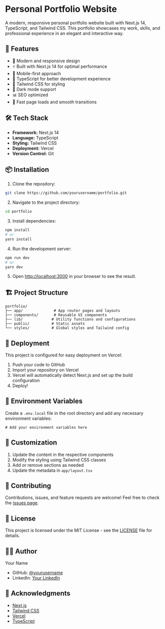 # Personal Portfolio Website

A modern, responsive personal portfolio website built with Next.js 14, TypeScript, and Tailwind CSS. This portfolio showcases my work, skills, and professional experience in an elegant and interactive way.

## 🚀 Features

- 🎨 Modern and responsive design
- ⚡ Built with Next.js 14 for optimal performance
- 📱 Mobile-first approach
- 🎯 TypeScript for better development experience
- 💅 Tailwind CSS for styling
- 🌙 Dark mode support
- 📊 SEO optimized
- 🚀 Fast page loads and smooth transitions

## 🛠️ Tech Stack

- **Framework:** Next.js 14
- **Language:** TypeScript
- **Styling:** Tailwind CSS
- **Deployment:** Vercel
- **Version Control:** Git

## 📦 Installation

1. Clone the repository:
```bash
git clone https://github.com/yourusername/portfolio.git
```

2. Navigate to the project directory:
```bash
cd portfolio
```

3. Install dependencies:
```bash
npm install
# or
yarn install
```

4. Run the development server:
```bash
npm run dev
# or
yarn dev
```

5. Open [http://localhost:3000](http://localhost:3000) in your browser to see the result.

## 🏗️ Project Structure

```
portfolio/
├── app/              # App router pages and layouts
├── components/       # Reusable UI components
├── lib/             # Utility functions and configurations
├── public/          # Static assets
└── styles/          # Global styles and Tailwind config
```

## 🚀 Deployment

This project is configured for easy deployment on Vercel:

1. Push your code to GitHub
2. Import your repository on Vercel
3. Vercel will automatically detect Next.js and set up the build configuration
4. Deploy!

## 🔧 Environment Variables

Create a `.env.local` file in the root directory and add any necessary environment variables:

```env
# Add your environment variables here
```

## 📝 Customization

1. Update the content in the respective components
2. Modify the styling using Tailwind CSS classes
3. Add or remove sections as needed
4. Update the metadata in `app/layout.tsx`

## 🤝 Contributing

Contributions, issues, and feature requests are welcome! Feel free to check the [issues page](https://github.com/yourusername/portfolio/issues).

## 📄 License

This project is licensed under the MIT License - see the [LICENSE](LICENSE) file for details.

## 👨‍💻 Author

Your Name
- GitHub: [@yourusername](https://github.com/yourusername)
- LinkedIn: [Your LinkedIn](https://linkedin.com/in/yourusername)

## 🙏 Acknowledgments

- [Next.js](https://nextjs.org/)
- [Tailwind CSS](https://tailwindcss.com/)
- [Vercel](https://vercel.com/)
- [TypeScript](https://www.typescriptlang.org/) 
